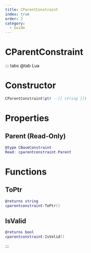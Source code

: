 ```yaml
---
title: CParentConstraint
index: true
order: 2
category:
  - Guide
---
```


# CParentConstraint

::: tabs
@tab Lua
# Constructor
```lua
CParentConstraint(ptr --[[ string ]])
```
# Properties
## Parent (Read-Only)
```lua
@type CBaseConstraint
Read: cparentconstraint.Parent
```
# Functions
## ToPtr
```lua
@returns string
cparentconstraint:ToPtr()
```
## IsValid
```lua
@returns bool
cparentconstraint:IsValid()
```

:::